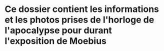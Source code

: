 
# Ce dossier contient les informations et les photos prises de l'horloge de l'apocalypse pour durant l'exposition de Moebius 
